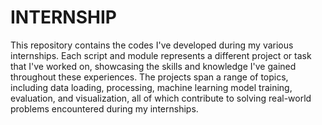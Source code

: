 # INTERNSHIP
This repository contains the codes I've developed during my various internships. Each script and module represents a different project or task that I've worked on, showcasing the skills and knowledge I've gained throughout these experiences. The projects span a range of topics, including data loading, processing, machine learning model training, evaluation, and visualization, all of which contribute to solving real-world problems encountered during my internships.
